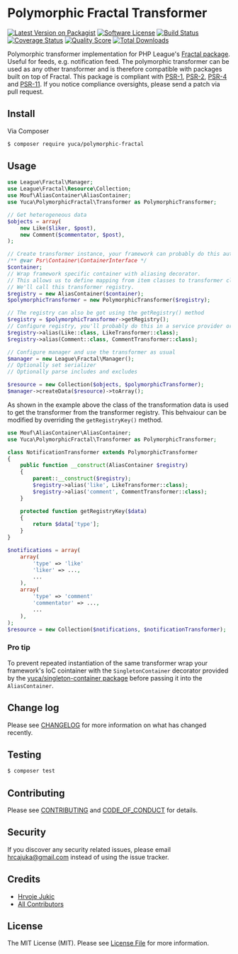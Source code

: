 # Polymorphic Fractal Transformer

[![Latest Version on Packagist][ico-version]][link-packagist]
[![Software License][ico-license]](LICENSE.md)
[![Build Status][ico-travis]][link-travis]
[![Coverage Status][ico-scrutinizer]][link-scrutinizer]
[![Quality Score][ico-code-quality]][link-code-quality]
[![Total Downloads][ico-downloads]][link-downloads]

Polymorphic transformer implementation for PHP League's [Fractal package](https://github.com/thephpleague/fractal). Useful for feeds, e.g. notification feed.
The polymorphic transformer can be used as any other transformer and is therefore compatible with packages built on top of Fractal.
This package is compliant with [PSR-1], [PSR-2], [PSR-4] and [PSR-11]. If you notice compliance oversights,
please send a patch via pull request.

[PSR-1]: https://github.com/php-fig/fig-standards/blob/master/accepted/PSR-1-basic-coding-standard.md
[PSR-2]: https://github.com/php-fig/fig-standards/blob/master/accepted/PSR-2-coding-style-guide.md
[PSR-4]: https://github.com/php-fig/fig-standards/blob/master/accepted/PSR-4-autoloader.md
[PSR-11]: https://github.com/php-fig/fig-standards/blob/master/accepted/PSR-11-container.md

## Install

Via Composer

``` bash
$ composer require yuca/polymorphic-fractal
```

## Usage

``` php
use League\Fractal\Manager;
use League\Fractal\Resource\Collection;
use Mouf\AliasContainer\AliasContainer;
use Yuca\PolymorphicFractal\Transformer as PolymorphicTransformer;

// Get heterogeneous data
$objects = array(
    new Like($liker, $post),
    new Comment($commentator, $post),
);

// Create transformer instance, your framework can probably do this automatically.
/** @var Psr\Container\ContainerInterface */
$container;
// Wrap framework specific container with aliasing decorator.
// This allows us to define mapping from item classes to transformer classes.
// We'll call this transformer registry.
$registry = new AliasContainer($container);
$polymorphicTransformer = new PolymorphicTransformer($registry);

// The registry can also be got using the getRegistry() method
$registry = $polymorphicTransformer->getRegistry();
// Configure registry, you'll probably do this in a service provider or in a transformer subclass.
$registry->alias(Like::class, LikeTransformer::class);
$registry->alias(Comment::class, CommentTransformer::class);

// Configure manager and use the transformer as usual
$manager = new League\Fractal\Manager();
// Optionally set serializer
// Optionally parse includes and excludes

$resource = new Collection($objects, $polymorphicTransformer);
$manager->createData($resource)->toArray();
```
As shown in the example above the class of the transformation data is used to get the transformer from the transformer registry. This behvaiour can be modified by overriding the `getRegistryKey()` method.
``` php
use Mouf\AliasContainer\AliasContainer;
use Yuca\PolymorphicFractal\Transformer as PolymorphicTransformer;

class NotificationTransformer extends PolymorphicTransformer
{
	public function __construct(AliasContainer $registry)
	{
	    parent::__construct($registry);
	    $registry->alias('like', LikeTransformer::class);
	    $registry->alias('comment', CommentTransformer::class);
    }

	protected function getRegistryKey($data)
	{
	    return $data['type'];
    }
}

$notifications = array(
    array(
        'type' => 'like'
        'liker' => ...,
        ...
    ),
    array(
        'type' => 'comment'
        'commentator' => ...,
        ...
    ),
);
$resource = new Collection($notifications, $notificationTransformer);
```

### Pro tip

To prevent repeated instantiation of the same transformer wrap your framework's IoC cointainer with the `SingletonContainer` decorator provided by the [yuca/singleton-container package](link-singleton-container) before passing it into the `AliasContainer`.

## Change log

Please see [CHANGELOG](CHANGELOG.md) for more information on what has changed recently.

## Testing

``` bash
$ composer test
```

## Contributing

Please see [CONTRIBUTING](CONTRIBUTING.md) and [CODE_OF_CONDUCT](CODE_OF_CONDUCT.md) for details.

## Security

If you discover any security related issues, please email hrcajuka@gmail.com instead of using the issue tracker.

## Credits

- [Hrvoje Jukic][link-author]
- [All Contributors][link-contributors]

## License

The MIT License (MIT). Please see [License File](LICENSE.md) for more information.

[ico-version]: https://img.shields.io/packagist/v/yuca/polymorphic-fractal.svg?style=flat-square
[ico-license]: https://img.shields.io/badge/license-MIT-brightgreen.svg?style=flat-square
[ico-travis]: https://img.shields.io/travis/yuca/polymorphic-fractal/master.svg?style=flat-square
[ico-scrutinizer]: https://img.shields.io/scrutinizer/coverage/g/yuca/polymorphic-fractal.svg?style=flat-square
[ico-code-quality]: https://img.shields.io/scrutinizer/g/yuca/polymorphic-fractal.svg?style=flat-square
[ico-downloads]: https://img.shields.io/packagist/dt/yuca/polymorphic-fractal.svg?style=flat-square

[link-packagist]: https://packagist.org/packages/yuca/polymorphic-fractal
[link-travis]: https://travis-ci.org/yuca/polymorphic-fractal
[link-scrutinizer]: https://scrutinizer-ci.com/g/yuca/polymorphic-fractal/code-structure
[link-code-quality]: https://scrutinizer-ci.com/g/yuca/polymorphic-fractal
[link-downloads]: https://packagist.org/packages/yuca/polymorphic-fractal
[link-author]: https://github.com/yuca
[link-singleton-container]: https://github.com/yuca/singleton-container
[link-contributors]: ../../contributors
